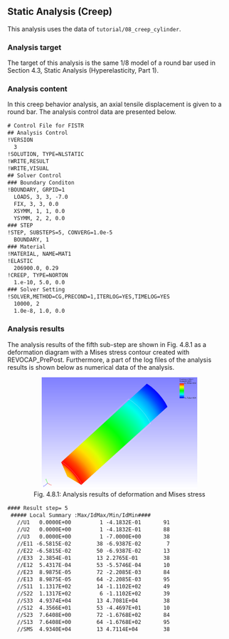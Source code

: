 ## Static Analysis (Creep)

This analysis uses the data of `tutorial/08_creep_cylinder`.

### Analysis target

The target of this analysis is the same 1/8 model of a round bar used in Section 4.3, Static Analysis (Hyperelasticity, Part 1).

### Analysis content

In this creep behavior analysis, an axial tensile displacement is given to a round bar. The analysis control data are presented below.

```
# Control File for FISTR
## Analysis Control
!VERSION
  3
!SOLUTION, TYPE=NLSTATIC
!WRITE,RESULT
!WRITE,VISUAL
## Solver Control
### Boundary Conditon
!BOUNDARY, GRPID=1
  LOADS, 3, 3, -7.0
  FIX, 3, 3, 0.0
  XSYMM, 1, 1, 0.0
  YSYMM, 2, 2, 0.0
### STEP
!STEP, SUBSTEPS=5, CONVERG=1.0e-5
  BOUNDARY, 1
### Material
!MATERIAL, NAME=MAT1
!ELASTIC
  206900.0, 0.29
!CREEP, TYPE=NORTON
  1.e-10, 5.0, 0.0
### Solver Setting
!SOLVER,METHOD=CG,PRECOND=1,ITERLOG=YES,TIMELOG=YES
  10000, 2
  1.0e-8, 1.0, 0.0
```

### Analysis results

The analysis results of the fifth sub-step are shown in Fig. 4.8.1 as a deformation diagram with a Mises stress contour created with REVOCAP_PrePost. Furthermore, a part of the log files of the analysis results is shown below as numerical data of the analysis.

<div style="text-align: center;">
<img src="./media/tutorial08_01.png" width="350px"><br>
Fig. 4.8.1: Analysis results of deformation and Mises stress
</div>

```
#### Result step= 5
 ##### Local Summary :Max/IdMax/Min/IdMin####
   //U1   0.0000E+00         1 -4.1832E-01       91
   //U2   0.0000E+00         1 -4.1832E-01       88
   //U3   0.0000E+00         1 -7.0000E+00       38
   //E11 -6.5815E-02        38 -6.9387E-02        7
   //E22 -6.5815E-02        50 -6.9387E-02       13
   //E33  2.3854E-01        13 2.2765E-01        38
   //E12  5.4317E-04        53 -5.5746E-04       10
   //E23  8.9875E-05        72 -2.2085E-03       84
   //E13  8.9875E-05        64 -2.2085E-03       95
   //S11  1.1317E+02        14 -1.1102E+02       49
   //S22  1.1317E+02         6 -1.1102E+02       39
   //S33  4.9374E+04        13 4.7081E+04        38
   //S12  4.3566E+01        53 -4.4697E+01       10
   //S23  7.6408E+00        72 -1.6768E+02       84
   //S13  7.6408E+00        64 -1.6768E+02       95
   //SMS  4.9340E+04        13 4.7114E+04        38
```
